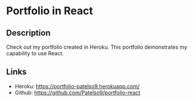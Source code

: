 # Portfolio in React

## Description
Check out my portfolio created in Heroku. This portfolio demonstrates my capability to use React. 

## Links
* Heroku: https://portfolio-patelso9.herokuapp.com/
* Github: https://github.com/Patelso9/portfolio-react

